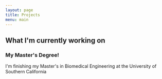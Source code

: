 ```yaml
---
layout: page
title: Projects
menu: main
---
```

## What I'm currently working on

### My Master's Degree!
I'm finishing my Master's in Biomedical Engineering at the University of Southern California